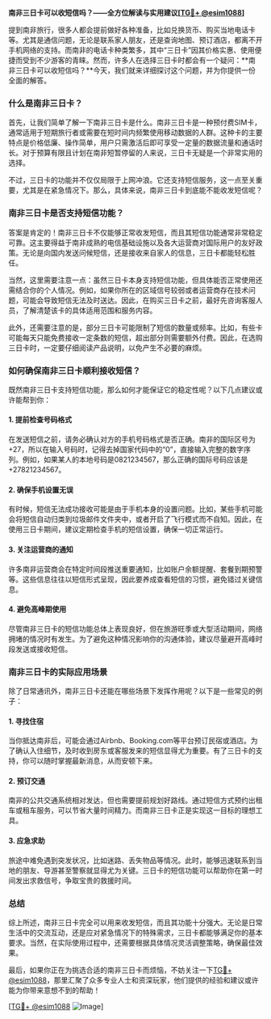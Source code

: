 **南非三日卡可以收短信吗？——全方位解读与实用建议[[TG💪+ @esim1088](https://t.me/s/esim1088)]**

提到南非旅行，很多人都会提前做好各种准备，比如兑换货币、购买当地电话卡等。尤其是通信问题，无论是联系家人朋友，还是查询地图、预订酒店，都离不开手机网络的支持。而南非的电话卡种类繁多，其中“三日卡”因其价格实惠、使用便捷而受到不少游客的青睐。然而，许多人在选择三日卡时都会有一个疑问：**南非三日卡可以收短信吗？**今天，我们就来详细探讨这个问题，并为你提供一份全面的解答。

### 什么是南非三日卡？

首先，让我们简单了解一下南非三日卡是什么。南非三日卡是一种预付费SIM卡，通常适用于短期旅行者或需要在短时间内频繁使用移动数据的人群。这种卡的主要特点是价格低廉、操作简单，用户只需激活后即可享受一定量的数据流量和通话时长。对于预算有限且计划在南非短暂停留的人来说，三日卡无疑是一个非常实用的选择。

不过，三日卡的功能并不仅仅局限于上网冲浪。它还支持短信服务，这一点至关重要，尤其是在紧急情况下。那么，具体来说，南非三日卡到底能不能收发短信呢？

### 南非三日卡是否支持短信功能？

答案是肯定的！南非三日卡不仅能够正常收发短信，而且其短信功能通常非常稳定可靠。这主要得益于南非成熟的电信基础设施以及各大运营商对国际用户的友好政策。无论是向国内发送问候短信，还是接收来自家人的信息，三日卡都能轻松胜任。

当然，这里需要注意一点：虽然三日卡本身支持短信功能，但具体能否正常使用还需结合你的个人情况。例如，如果你所在的区域信号较弱或者运营商存在技术问题，可能会导致短信无法及时送达。因此，在购买三日卡之前，最好先咨询客服人员，了解清楚该卡的具体适用范围和服务内容。

此外，还需要注意的是，部分三日卡可能限制了短信的数量或频率。比如，有些卡可能每天只能免费接收一定条数的短信，超出部分则需要额外付费。因此，在选购三日卡时，一定要仔细阅读产品说明，以免产生不必要的麻烦。

### 如何确保南非三日卡顺利接收短信？

既然南非三日卡支持短信功能，那么如何才能保证它的稳定性呢？以下几点建议或许能帮到你：

#### 1. 提前检查号码格式
在发送短信之前，请务必确认对方的手机号码格式是否正确。南非的国际区号为+27，所以在输入号码时，记得去掉国家代码中的“0”，直接输入完整的数字序列。例如，如果某人的本地号码是0821234567，那么正确的国际号码应该是+27821234567。

#### 2. 确保手机设置无误
有时候，短信无法成功接收可能是由于手机本身的设置问题。比如，某些手机可能会将短信自动归类到垃圾邮件文件夹中，或者开启了飞行模式而不自知。因此，在使用三日卡期间，建议定期检查手机的短信设置，确保一切正常运行。

#### 3. 关注运营商的通知
许多南非运营商会在特定时间段推送重要通知，比如账户余额提醒、套餐到期预警等。这些信息往往以短信形式呈现，因此要养成查看短信的习惯，避免错过关键信息。

#### 4. 避免高峰期使用
尽管南非三日卡的短信功能总体上表现良好，但在旅游旺季或大型活动期间，网络拥堵的情况时有发生。为了避免这种情况影响你的沟通体验，建议尽量避开高峰时段发送或接收短信。

### 南非三日卡的实际应用场景

除了日常通讯外，南非三日卡还能在哪些场景下发挥作用呢？以下是一些常见的例子：

#### 1. 寻找住宿
当你抵达南非后，可能会通过Airbnb、Booking.com等平台预订民宿或酒店。为了确认入住细节，及时收到房东或客服发来的短信显得尤为重要。有了三日卡的支持，你可以随时掌握最新消息，从而安顿下来。

#### 2. 预订交通
南非的公共交通系统相对发达，但也需要提前规划好路线。通过短信方式预约出租车或租车服务，可以节省大量时间精力。而南非三日卡正是实现这一目标的理想工具。

#### 3. 应急求助
旅途中难免遇到突发状况，比如迷路、丢失物品等情况。此时，能够迅速联系到当地的朋友、导游甚至警察就显得尤为关键。三日卡的短信功能可以帮助你在第一时间发出求救信号，争取宝贵的救援时间。

### 总结

综上所述，南非三日卡完全可以用来收发短信，而且其功能十分强大。无论是日常生活中的交流互动，还是应对紧急情况下的特殊需求，三日卡都能够满足你的基本要求。当然，在实际使用过程中，还需要根据具体情况灵活调整策略，确保最佳效果。

最后，如果你正在为挑选合适的南非三日卡而烦恼，不妨关注一下[TG💪+ @esim1088](https://t.me/s/esim1088)，那里汇聚了众多专业人士和资深玩家，他们提供的经验和建议或许能为你带来意想不到的帮助！

[[TG💪+ @esim1088](https://t.me/s/esim1088) ![Image](https://i.postimg.cc/4NQfJmqS/Snipaste-2025-05-13-00-14-12.png)]